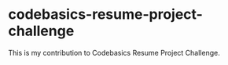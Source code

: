 # codebasics-resume-project-challenge
This is my contribution to Codebasics Resume Project Challenge.
